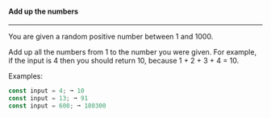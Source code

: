 #### Add up the numbers
---
You are given a random positive number between 1 and 1000.

Add up all the numbers from 1 to the number you were given.
For example, if the input is 4 then you should return 10, because 1 + 2 + 3 + 4 = 10.

Examples:
```js
const input = 4; ➞ 10
const input = 13; ➞ 91
const input = 600; ➞ 180300
```
